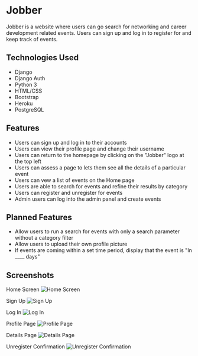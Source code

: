 # Jobber

Jobber is a website where users can go search for networking and career development related events. Users can sign up and log in to register for and keep track of events.

## Technologies Used

* Django
* Django Auth
* Python 3
* HTML/CSS
* Bootstrap
* Heroku
* PostgreSQL

## Features

* Users can sign up and log in to their accounts
* Users can view their profile page and change their username
* Users can return to the homepage by clicking on the "Jobber" logo at the top left
* Users can assess a page to lets them see all the details of a particular event
* Users can vew a list of events on the Home page
* Users are able to search for events and refine their results by category
* Users can register and unregister for events
* Admin users can log into the admin panel and create events

## Planned Features

* Allow users to run a search for events with only a search parameter without a category filter
* Allow users to upload their own profile picture
* If events are coming within a set time period, display that the event is "In \_\_\_\_ days"


## Screenshots
Home Screen
![Home Screen](https://user-images.githubusercontent.com/28818219/112027785-c5cafd00-8af4-11eb-8924-c5084baa2eb6.png)

Sign Up
![Sign Up](https://user-images.githubusercontent.com/28818219/112027987-f6129b80-8af4-11eb-93b8-f244ad4be4b5.png)

Log In
![Log In](https://user-images.githubusercontent.com/28818219/112028158-1d696880-8af5-11eb-9747-637ea76111f5.png)

Profile Page
![Profile Page](https://user-images.githubusercontent.com/28818219/112028280-3e31be00-8af5-11eb-8211-095342e0731c.png)

Details Page
![Details Page](https://user-images.githubusercontent.com/28818219/112028475-70432000-8af5-11eb-804c-a90f347f99aa.png)

Unregister Confirmation
![Unregister Confirmation](https://user-images.githubusercontent.com/28818219/112028605-9799ed00-8af5-11eb-87e1-007b15f5982c.png)
